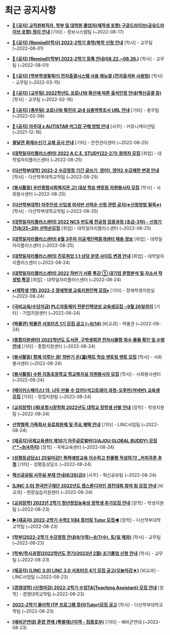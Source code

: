 # 최근 공지사항

* **[📌 [공지] 교직원퇴직자, 학부 및 대학원 졸업자(제적생 포함) 구글드라이브(공유드라이브 포함) 정리 안내](http://ajou.ac.kr/kr/ajou/notice.do?mode=view&amp;articleNo=202858&amp;article.offset=0&amp;articleLimit=30)**
 [기타] - 정보시스템팀 (~2022-08-17)

* **[📌 [공지] [Remind][학사] 2022-2학기 휴학/복학 신청 안내](http://ajou.ac.kr/kr/ajou/notice.do?mode=view&amp;articleNo=202390&amp;article.offset=0&amp;articleLimit=30)**
 [학사] - 교무팀 (~2022-08-01)

* **[📌 [공지] [Remind][학부] 2022-2학기 등록 안내(08.22.~08.26.)](http://ajou.ac.kr/kr/ajou/notice.do?mode=view&amp;articleNo=202388&amp;article.offset=0&amp;articleLimit=30)**
 [학사] - 교무팀 (~2022-08-01)

* **[📌 [공지] [학부학생필독!!] 전자출결시스템 사용 매뉴얼 (전자출석부 사용법)](http://ajou.ac.kr/kr/ajou/notice.do?mode=view&amp;articleNo=192571&amp;article.offset=0&amp;articleLimit=30)**
 [학사] - 교무팀 (~2022-03-15)

* **[📌 [공지] [교무팀] 2022학년도 코로나19 확산에 따른 출석인정 안내(백신공결 등)](http://ajou.ac.kr/kr/ajou/notice.do?mode=view&amp;articleNo=180913&amp;article.offset=0&amp;articleLimit=30)**
 [학사] - 교무팀 (~2022-02-16)

* **[📌 [공지] [총무팀] 코로나19 확진자 교내 심층역학조사 URL 안내](http://ajou.ac.kr/kr/ajou/notice.do?mode=view&amp;articleNo=180493&amp;article.offset=0&amp;articleLimit=30)**
 [기타] - 총무팀 (~2022-02-08)

* **[📌 [공지] 아주대 x AUTISTAR 머그컵 구매 방법 안내](http://ajou.ac.kr/kr/ajou/notice.do?mode=view&amp;articleNo=147976&amp;article.offset=0&amp;articleLimit=30)**
 [사무] - 커뮤니케이션팀 (~2021-12-16)

* **[팔달관 화재수신기 교체 공사 안내](http://ajou.ac.kr/kr/ajou/notice.do?mode=view&amp;articleNo=203090&amp;article.offset=0&amp;articleLimit=30)**
 [기타] - 안전관리센터 (~2022-08-25)

* **[[대학일자리플러스센터] 2022 A.C.E. STUDY(22-2기) 참여자 모집](http://ajou.ac.kr/kr/ajou/notice.do?mode=view&amp;articleNo=203088&amp;article.offset=0&amp;articleLimit=30)**
 [취업] - 대학일자리플러스센터 (~2022-08-25)

* **[[다산학부대학] 2022-2 수강정정 기간 글쓰기, 영어1, 영어2 수강제한 변경 안내](http://ajou.ac.kr/kr/ajou/notice.do?mode=view&amp;articleNo=203084&amp;article.offset=0&amp;articleLimit=30)**
 [학사] - 다산학부대학교학팀 (~2022-08-25)

* **[[봉사활동] 우만종합사회복지관 고1 대상 학습 멘토링 자원봉사자 모집](http://ajou.ac.kr/kr/ajou/notice.do?mode=view&amp;articleNo=203077&amp;article.offset=0&amp;articleLimit=30)**
 [학사] - 사회봉사센터 (~2022-08-25)

* **[[다산학부대학] 아주인성 신입생 여석반 선착순 신청 관련 공지(※신청방법 필독※)](http://ajou.ac.kr/kr/ajou/notice.do?mode=view&amp;articleNo=203063&amp;article.offset=0&amp;articleLimit=30)**
 [학사] - 다산학부대학교학팀 (~2022-08-25)

* **[[대학일자리플러스센터] 2022 NCS 반도체 전공정 집중과정 (초급-3차) - 신청기간(8/25~29) 선착순모집](http://ajou.ac.kr/kr/ajou/notice.do?mode=view&amp;articleNo=203062&amp;article.offset=0&amp;articleLimit=30)**
 [취업] - 대학일자리플러스센터 (~2022-08-25)

* **[[대학일자리플러스센터] 8월 3주차 이공계인력중개센터 채용 정보](http://ajou.ac.kr/kr/ajou/notice.do?mode=view&amp;articleNo=203055&amp;article.offset=0&amp;articleLimit=30)**
 [취업] - 대학일자리플러스센터 (~2022-08-25)

* **[[대학일자리플러스센터] 진로취업 1:1 상담 운영 사이트 변경 안내](http://ajou.ac.kr/kr/ajou/notice.do?mode=view&amp;articleNo=203052&amp;article.offset=0&amp;articleLimit=30)**
 [취업] - 대학일자리플러스센터 (~2022-08-24)

* **[[대학일자리플러스센터] 2022 하반기 서류 특강 ① 대기업 문항분석 및 자소서 작성법 특강](http://ajou.ac.kr/kr/ajou/notice.do?mode=view&amp;articleNo=203051&amp;article.offset=0&amp;articleLimit=30)**
 [취업] - 대학일자리플러스센터 (~2022-08-24)

* **[♦(재학생 1명) 2022-2 장애학생 교육지원인력 모집♦](http://ajou.ac.kr/kr/ajou/notice.do?mode=view&amp;articleNo=203049&amp;article.offset=0&amp;articleLimit=30)**
 [기타] - 장애학생지원실 (~2022-08-24)

* **[[국비교육/수당지급] PLC자동제어 전문인력양성 교육생모집 ~9월 26일까지](http://ajou.ac.kr/kr/ajou/notice.do?mode=view&amp;articleNo=203048&amp;article.offset=0&amp;articleLimit=30)**
 [기타] - 기업지원센터 (~2022-08-24)

* **[[박물관] 박물관 서포터즈 1기 모집 공고 (~9/14)](http://ajou.ac.kr/kr/ajou/notice.do?mode=view&amp;articleNo=203047&amp;article.offset=0&amp;articleLimit=30)**
 [비교과] - 박물관 (~2022-08-24)

* **[[종합지원센터] 2022학년도 도서관, 구학생회관 전자사물함 회수 물품 확인 및 수령 안내](http://ajou.ac.kr/kr/ajou/notice.do?mode=view&amp;articleNo=203046&amp;article.offset=0&amp;articleLimit=30)**
 [기타] - 종합지원센터 (~2022-08-24)

* **[[봉사활동] 함께 이루는 꿈! 하반기 온(溫)택트 학습 멘토링 멘토 모집](http://ajou.ac.kr/kr/ajou/notice.do?mode=view&amp;articleNo=203045&amp;article.offset=0&amp;articleLimit=30)**
 [학사] - 사회봉사센터 (~2022-08-24)

* **[[봉사활동] 수원 지동초등학교 학교복지실 자원봉사자 모집](http://ajou.ac.kr/kr/ajou/notice.do?mode=view&amp;articleNo=203033&amp;article.offset=0&amp;articleLimit=30)**
 [학사] - 사회봉사센터 (~2022-08-24)

* **[[메이커스페이스] 야, 너두 만들 수 있어!(석고트레이 과정-오후반/저녁반) 교육생 모집](http://ajou.ac.kr/kr/ajou/notice.do?mode=view&amp;articleNo=203031&amp;article.offset=0&amp;articleLimit=30)**
 [기타] - 창업지원팀 (~2022-08-24)

* **[[교외장학] (재)포항시장학회 2022년도 대학교 장학생 선발 안내](http://ajou.ac.kr/kr/ajou/notice.do?mode=view&amp;articleNo=203030&amp;article.offset=0&amp;articleLimit=30)**
 [장학] - 학생지원팀 (~2022-08-24)

* **[산학협력 가족회사 유료회원제 및 주요 혜택 안내](http://ajou.ac.kr/kr/ajou/notice.do?mode=view&amp;articleNo=203027&amp;article.offset=0&amp;articleLimit=30)**
 [기타] - LINC사업팀 (~2022-08-24)

* **[[재공지]국제교육센터 제10기 아주글로벌버디(AJOU GLOBAL BUDDY) 모집(**~9/4까지)](http://ajou.ac.kr/kr/ajou/notice.do?mode=view&amp;articleNo=203025&amp;article.offset=0&amp;articleLimit=30)**
 [장학] - 국제교육센터 (~2022-08-24)

* **[[성평등상담소] 25일마감!! 폭력예방교육 이수하고 한줄평 작성하기! _커피쿠폰 추첨](http://ajou.ac.kr/kr/ajou/notice.do?mode=view&amp;articleNo=203018&amp;article.offset=0&amp;articleLimit=30)**
 [기타] - 성평등상담소 (~2022-08-24)

* **[혁신공유팀 사무실 부재 안내(8/26(금))](http://ajou.ac.kr/kr/ajou/notice.do?mode=view&amp;articleNo=203016&amp;article.offset=0&amp;articleLimit=30)**
 [사무] - 혁신공유팀 (~2022-08-24)

* **[[LINC 3.0] 한국연구재단 2022년도 캡스톤디자인 경진대회 참여 팀 모집 안내](http://ajou.ac.kr/kr/ajou/notice.do?mode=view&amp;articleNo=203014&amp;article.offset=0&amp;articleLimit=30)**
 [비교과] - 현장실습지원센터 (~2022-08-24)

* **[[교외장학] 2022년 2학기 청년창업농육성 장학생 추가모집 안내](http://ajou.ac.kr/kr/ajou/notice.do?mode=view&amp;articleNo=203008&amp;article.offset=0&amp;articleLimit=30)**
 [장학] - 학생지원팀 (~2022-08-23)

* **[▶(재공지) 2022-2학기 수학2 1대4 튜터링 Tutor 모집◀](http://ajou.ac.kr/kr/ajou/notice.do?mode=view&amp;articleNo=203003&amp;article.offset=0&amp;articleLimit=30)**
 [장학] - 다산학부대학교학팀 (~2022-08-23)

* **[[학부]2022-2학기 수강정정 안내(9/1(목)~9/7(수), 토/일 제외)](http://ajou.ac.kr/kr/ajou/notice.do?mode=view&amp;articleNo=202999&amp;article.offset=0&amp;articleLimit=30)**
 [학사] - 교무팀 (~2022-08-23)

* **[[학부/학사과정]2022학년도 전기(2023년 2월) 조기졸업 신청 안내](http://ajou.ac.kr/kr/ajou/notice.do?mode=view&amp;articleNo=202992&amp;article.offset=0&amp;articleLimit=30)**
 [학사] - 교무팀 (~2022-08-23)

* **[(재공지) [LINC 3.0] LINC 3.0 서포터즈 4기 모집 공고(오늘마감★)](http://ajou.ac.kr/kr/ajou/notice.do?mode=view&amp;articleNo=202991&amp;article.offset=0&amp;articleLimit=30)**
 [비교과] - LINC사업팀 (~2022-08-23)

* **[[경영대학] (신청마감) 2022-2학기 수업TA(Teaching Assistant) 모집 안내](http://ajou.ac.kr/kr/ajou/notice.do?mode=view&amp;articleNo=202990&amp;article.offset=0&amp;articleLimit=30)**
 [장학] - 경영대학교학팀 (~2022-08-23)

* **[2022-2학기 물리학 ITP 프로그램 튜터(Tutor)모집 공고](http://ajou.ac.kr/kr/ajou/notice.do?mode=view&amp;articleNo=202984&amp;article.offset=0&amp;articleLimit=30)**
 [학사] - 다산학부대학교학팀 (~2022-08-23)

* **[[예비군연대] 훈련 면제 (특별재난지역 - 집중호우)](http://ajou.ac.kr/kr/ajou/notice.do?mode=view&amp;articleNo=202983&amp;article.offset=0&amp;articleLimit=30)**
 [기타] - 예비군연대 (~2022-08-23)
